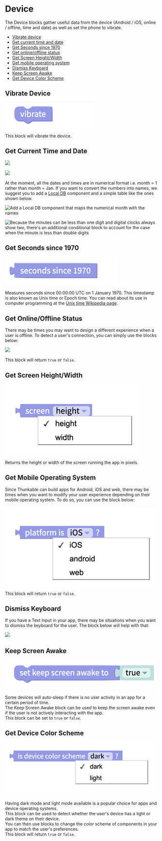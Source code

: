# Device

The Device blocks gather useful data from the device \(Android / iOS, online / offline, time and date\) as well as set the phone to vibrate.

* [Vibrate device](device.md#vibrate-device)
* [Get current time and date](device.md#get-current-time-and-date)
* [Get Seconds since 1970](device.md#seconds-since-1970)
* [Get online/offline status](device.md#get-online-offline-status)
* [Get Screen Height/Width](device.md#screen-height-width)
* [Get mobile operating system](device.md#get-mobile-operating-system)
* [Dismiss Keyboard](device.md#dismiss-keyboard)
* [Keep Screen Awake](device.md#keep-screen-awake)
* [Get Device Color Scheme](device.md#get-device-color-scheme)

## Vibrate Device

![](.gitbook/assets/vibrate.png)

This block will vibrate the device.

## Get Current Time and Date

![](.gitbook/assets/thunkable-docs-exhibits-93.png)

![](.gitbook/assets/screen-shot-2018-12-13-at-12.58.32-pm.png)

At the moment, all the dates and times are in numerical format i.e. month = 1 rather than month = Jan. If you want to convert the numbers into names, we suggest you to add a [Local DB](local-db.md) component and a simple table like the ones shown below.

![Add a Local DB component that maps the numerical month with the names ](.gitbook/assets/screen-shot-2018-12-13-at-2.08.44-pm.png)

![Because the minutes can be less than one digit and digital clocks always show two, there&apos;s an additional conditional block to account for the case when the minute is less than double digits](.gitbook/assets/screen-shot-2018-12-13-at-2.10.33-pm.png)

## Get Seconds since 1970

![](.gitbook/assets/unix.png)

Measures seconds since 00:00:00 UTC on 1 January 1970. This timestamp is also known as Unix time or Epoch time. You can read about its use in computer programming at the [Unix time Wikipedia page](https://en.wikipedia.org/wiki/Unix_time).

## Get Online/Offline Status

There may be times you may want to design a different experience when a user is offline. To detect a user's connection, you can simply use the blocks below:

![](.gitbook/assets/screen-shot-2018-12-13-at-2.16.48-pm.png)

This block will return `true` or `false`.

## Get Screen Height/Width

![](.gitbook/assets/size.png)

Returns the height or width of the screen running the app in pixels.

## Get Mobile Operating System

Since Thunkable can build apps for Android, iOS and web, there may be times when you want to modify your user experience depending on their mobile operating system. To do so, you can use the block below:

![](.gitbook/assets/platform.png)

This block will return `true` or `false`.

## Dismiss Keyboard

If you have a Text Input in your app, there may be situations when you want to dismiss the keyboard for the user. The block below will help with that:

![](.gitbook/assets/screen-shot-2019-07-19-at-4.34.21-pm.png)

## Keep Screen Awake

![](.gitbook/assets/awake.png)

Some devices will auto-sleep if there is no user activity in an app for a certain period of time.  
The Keep Screen Awake block can be used to keep the screen awake even if the user is not actively interacting with the app.  
This block can be set to `true` or `false`.

## Get Device Color Scheme

![](.gitbook/assets/theme.png)

Having dark mode and light mode available is a popular choice for apps and device operating systems.  
This block can be used to detect whether the user's device has a light or dark theme on their device.   
You can then use blocks to change the color scheme of components in your app to match the user's preferences.  
This block will return `true` or `false`.

